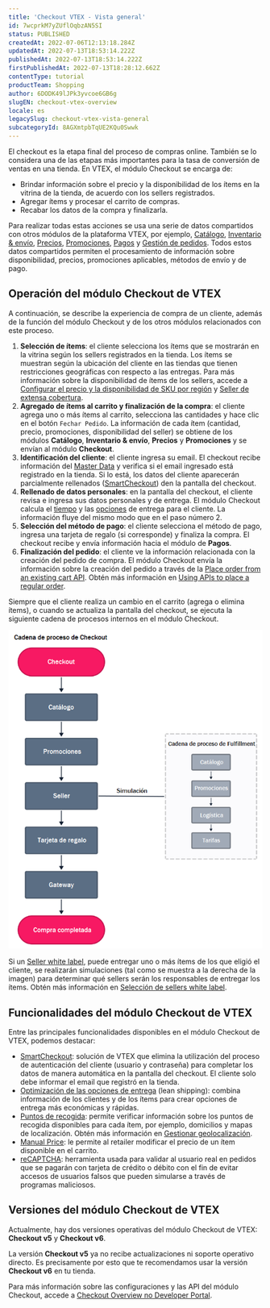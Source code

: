 ```yaml
---
title: 'Checkout VTEX - Vista general'
id: 7wcprkM7yZUflOqbzAN5SI
status: PUBLISHED
createdAt: 2022-07-06T12:13:18.284Z
updatedAt: 2022-07-13T18:53:14.222Z
publishedAt: 2022-07-13T18:53:14.222Z
firstPublishedAt: 2022-07-13T18:28:12.662Z
contentType: tutorial
productTeam: Shopping
author: 6DODK49lJPk3yvcoe6GB6g
slugEN: checkout-vtex-overview
locale: es
legacySlug: checkout-vtex-vista-general
subcategoryId: 8AGXmtpbTqUE2KQu0Swwk
---
```


El checkout es la etapa final del proceso de compras online. También se lo considera una de las etapas más importantes para la tasa de conversión de ventas en una tienda. En VTEX, el módulo Checkout se encarga de:
- Brindar información sobre el precio y la disponibilidad de los ítems en la vitrina de la tienda, de acuerdo con los sellers registrados.
- Agregar ítems y procesar el carrito de compras.
- Recabar los datos de la compra y finalizarla.

Para realizar todas estas acciones se usa una serie de datos compartidos con otros módulos de la plataforma VTEX, por ejemplo, [Catálogo](/es/tracks/catalogo-101--5AF0XfnjfWeopIFBgs3LIQ/3rA2tTpIoEXdv2nzC27zxR#), [Inventario & envío](/es/tracks/logistica-101--13TFDwDttPl9ki9OXQhyjx#), [Precios](/es/tracks/precos-101--6f8pwCns3PJHqMvQSugNfP#), [Promociones](/es/tracks/promocoes--6asfF1vFYiZgTQtOzwJchR/2a2D0K85Ahvs4hLnL3Ag7N#), [Pagos](/es/tracks/pagamentos--6GAS7ZzGAm7AGoEAwDbwJG/kdPbEIWf8Xq8tESQvViMB#) y [Gestión de pedidos](/es/tracks/pedidos--2xkTisx4SXOWXQel8Jg8sa/3cjk655ZzDGICH4rVfgu7O#). Todos estos datos compartidos permiten el procesamiento de información sobre disponibilidad, precios, promociones aplicables, métodos de envío y de pago.

## Operación del módulo Checkout de VTEX

A continuación, se describe la experiencia de compra de un cliente, además de la función del módulo Checkout y de los otros módulos relacionados con este proceso.

1. **Selección de ítems**: el cliente selecciona los ítems que se mostrarán en la vitrina según los sellers registrados en la tienda. Los ítems se muestran según la ubicación del cliente en las tiendas que tienen restricciones geográficas con respecto a las entregas. Para más información sobre la disponibilidad de ítems de los sellers, accede a [Configurar el precio y la disponibilidad de SKU por región](/es/tutorial/configurar-preco-e-disponibilidade-de-skus-por-region--12ne58BmvYsYuGsimmugoc#) y [Seller de extensa cobertura](/es/tutorial/seller-abrangente--5Qn4O2GpjUIzWTPpvLUfkI#).
2. **Agregado de ítems al carrito y finalización de la compra**: el cliente agrega uno o más ítems al carrito, selecciona las cantidades y hace clic en el botón `Fechar Pedido`. La información de cada ítem (cantidad, precio, promociones, disponibilidad del seller) se obtiene de los módulos **Catálogo**, **Inventario & envío**, **Precios** y **Promociones** y se envían al módulo **Checkout**.
3. **Identificación del cliente**: el cliente ingresa su email. El checkout recibe información del [Master Data](/es/tutorial/entendendo-o-funcionamento-das-consultas-no-master-data--tutorials_4629#) y verifica si el email ingresado está registrado en la tienda. Si lo está, los datos del cliente aparecerán parcialmente rellenados ([SmartCheckout](/es/tutorial/smartcheckout-customer-information-automatic-fill-in--2Nuu3xAFzdhIzJIldAdtan#)) den la pantalla del checkout.
4. **Rellenado de datos personales**: en la pantalla del checkout, el cliente revisa e ingresa sus datos personales y de entrega. El módulo Checkout calcula el [tiempo](https://developers.vtex.com/vtex-rest-api/reference/calculatesla) y las [opciones](/es/tutorial/otimizacao-das-opcoes-de-entrega-no-checkout--6DeGO9eBSFWe4XkoS0SxAB#) de entrega para el cliente. La información fluye del mismo modo que en el paso número 2.
5. **Selección del método de pago**: el cliente selecciona el método de pago, ingresa una tarjeta de regalo (si corresponde) y finaliza la compra. El checkout recibe y envía información hacia el módulo de **Pagos**.
6. **Finalización del pedido**: el cliente ve la información relacionada con la creación del pedido de compra. El módulo Checkout envía la información sobre la creación del pedido a través de la [Place order from an existing cart API](https://developers.vtex.com/vtex-rest-api/reference/placeorderfromexistingorderform). Obtén más información en [Using APIs to place a regular order](https://developers.vtex.com/vtex-rest-api/docs/using-apis-to-place-a-regular-order).

Siempre que el cliente realiza un cambio en el carrito (agrega o elimina ítems), o cuando se actualiza la pantalla del checkout, se ejecuta la siguiente cadena de procesos internos en el módulo Checkout.

![Checkout overview](https://raw.githubusercontent.com/vtexdocs/help-center-content/refs/heads/main/docs/es/tutorials/Checkout/Checkout%20overview/checkout-vtex-vista-general_1.png)

<div class="alert alert-info">
Si un <a href="https://help.vtex.com/es/tutorial/definicoes-de-conta-franquia-e-seller-white-label--5orlGHyDHGAYciQ64oEgKa#">Seller white label</a>, puede entregar uno o más ítems de los que eligió el cliente, se realizarán simulaciones (tal como se muestra a la derecha de la imagen) para determinar qué sellers serán los responsables de entregar los ítems. Obtén más información en <a href="https://help.vtex.com/es/tutorial/white-label-sellers-selection--3MemNQ4pKkWCpMdzI27AHa#">Selección de sellers white label</a>.
</div>

## Funcionalidades del módulo Checkout de VTEX

Entre las principales funcionalidades disponibles en el módulo Checkout de VTEX, podemos destacar: 

- [SmartCheckout](/es/tutorial/smartcheckout-customer-information-automatic-fill-in--2Nuu3xAFzdhIzJIldAdtan#): solución de VTEX que elimina la utilización del proceso de autenticación del cliente (usuario y contraseña) para completar los datos de manera automática en la pantalla del checkout. El cliente solo debe informar el email que registró en la tienda.
- [Optimización de las opciones de entrega](/es/tutorial/otimizacao-das-opcoes-de-entrega-no-checkout--6DeGO9eBSFWe4XkoS0SxAB#) (lean shipping): combina información de los clientes y de los ítems para crear opciones de entrega más económicas y rápidas.
- [Puntos de recogida](/es/tutorial/pontos-de-retirada--2fljn6wLjn8M4lJHA6HP3R#): permite verificar información sobre los puntos de recogida disponibles para cada ítem, por ejemplo, domicilios y mapas de localización. Obtén más información en [Gestionar geolocalización](/es/tutorial/gerenciar-geolocalizacao--tutorials_138).
- [Manual Price](/es/tutorial/modificar-o-preco-de-um-item-no-carrinho-de-compras--7Cd37aCAmtL1qmoZJJvjNf#): le permite al retailer modificar el precio de un ítem disponible en el carrito.
- [reCAPTCHA](/es/tutorial/recaptcha-no-checkout--18Te3oDd7f4qcjKu9jhNzP): herramienta usada para validar al usuario real en pedidos que se pagarán con tarjeta de crédito o débito con el fin de evitar accesos de usuarios falsos que pueden simularse a través de programas maliciosos.

## Versiones del módulo Checkout de VTEX

Actualmente, hay dos versiones operativas del módulo Checkout de VTEX: **Checkout v5** y **Checkout v6**.

<div class="alert alert-info">
  La versión <b>Checkout v5</b> ya no recibe actualizaciones ni soporte operativo directo. Es precisamente por esto que te recomendamos usar la versión <b>Checkout v6</b> en tu tienda.
</div>

Para más información sobre las configuraciones y las API del módulo Checkout, accede a [Checkout Overview no Developer Portal](https://developers.vtex.com/vtex-rest-api/docs/checkout-overview).
